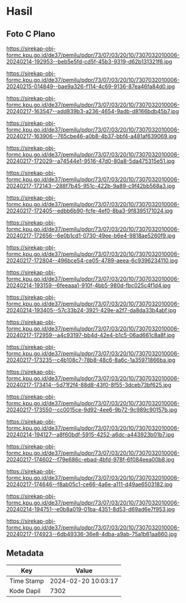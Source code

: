 # Hasil

## Foto C Plano

https://sirekap-obj-formc.kpu.go.id/de37/pemilu/pdpr/73/07/03/20/10/7307032010006-20240214-192953--beb5e5fd-cd5f-45b3-9319-d62b131321f6.jpg

https://sirekap-obj-formc.kpu.go.id/de37/pemilu/pdpr/73/07/03/20/10/7307032010006-20240215-014849--bae9a326-f114-4c69-9136-87ea46fa84d0.jpg

https://sirekap-obj-formc.kpu.go.id/de37/pemilu/pdpr/73/07/03/20/10/7307032010006-20240217-163547--add839b3-a236-4654-9adb-d8166bdb45b7.jpg

https://sirekap-obj-formc.kpu.go.id/de37/pemilu/pdpr/73/07/03/20/10/7307032010006-20240217-163906--765cbe46-a0b8-4b37-bbf4-a481af639069.jpg

https://sirekap-obj-formc.kpu.go.id/de37/pemilu/pdpr/73/07/03/20/10/7307032010006-20240217-172029--a74544e1-9516-47d0-80a8-5da475315e51.jpg

https://sirekap-obj-formc.kpu.go.id/de37/pemilu/pdpr/73/07/03/20/10/7307032010006-20240217-172143--288f7b45-951c-422b-9a89-c9f42bb568a3.jpg

https://sirekap-obj-formc.kpu.go.id/de37/pemilu/pdpr/73/07/03/20/10/7307032010006-20240217-172405--edbb6b90-fcfe-4ef0-8ba3-9f8395171024.jpg

https://sirekap-obj-formc.kpu.go.id/de37/pemilu/pdpr/73/07/03/20/10/7307032010006-20240217-172656--6e0b1cd1-0730-49ee-b6e4-9818ae5260f9.jpg

https://sirekap-obj-formc.kpu.go.id/de37/pemilu/pdpr/73/07/03/20/10/7307032010006-20240217-172804--496bce54-ce05-4789-aeea-6c9396234110.jpg

https://sirekap-obj-formc.kpu.go.id/de37/pemilu/pdpr/73/07/03/20/10/7307032010006-20240214-193159--6feeaaa1-910f-4bb5-980d-fbc025c4f1d4.jpg

https://sirekap-obj-formc.kpu.go.id/de37/pemilu/pdpr/73/07/03/20/10/7307032010006-20240214-193405--57c33b24-3921-429e-a2f7-da8da33b4abf.jpg

https://sirekap-obj-formc.kpu.go.id/de37/pemilu/pdpr/73/07/03/20/10/7307032010006-20240217-172959--a4c93197-bb4d-42e4-b1c5-06ad661c8a8f.jpg

https://sirekap-obj-formc.kpu.go.id/de37/pemilu/pdpr/73/07/03/20/10/7307032010006-20240217-173235--c4b108c7-78b8-48c6-8a6c-1a35971866ba.jpg

https://sirekap-obj-formc.kpu.go.id/de37/pemilu/pdpr/73/07/03/20/10/7307032010006-20240217-173414--5d71f2f4-88d8-43f0-8f55-3dceb73bf625.jpg

https://sirekap-obj-formc.kpu.go.id/de37/pemilu/pdpr/73/07/03/20/10/7307032010006-20240217-173550--cc0015ce-9d92-4ee6-9b72-9c989c90157b.jpg

https://sirekap-obj-formc.kpu.go.id/de37/pemilu/pdpr/73/07/03/20/10/7307032010006-20240214-194127--a8f60bdf-5915-4252-a6dc-a443923b01b7.jpg

https://sirekap-obj-formc.kpu.go.id/de37/pemilu/pdpr/73/07/03/20/10/7307032010006-20240217-174602--f79e686c-ebad-4bfd-978f-6f084eea00b8.jpg

https://sirekap-obj-formc.kpu.go.id/de37/pemilu/pdpr/73/07/03/20/10/7307032010006-20240217-174646--f8ab05c1-ce66-4a6e-a111-d49ae6503182.jpg

https://sirekap-obj-formc.kpu.go.id/de37/pemilu/pdpr/73/07/03/20/10/7307032010006-20240214-194751--e0b8a019-01ba-4351-8d53-d69ad6e7f953.jpg

https://sirekap-obj-formc.kpu.go.id/de37/pemilu/pdpr/73/07/03/20/10/7307032010006-20240217-174923--6db49336-36e8-4dba-a9ab-75a1b61aa660.jpg


## Metadata

| Key        | Value               |
| ---------- | ------------------- |
| Time Stamp | 2024-02-20 10:03:17 |
| Kode Dapil | 7302                |



